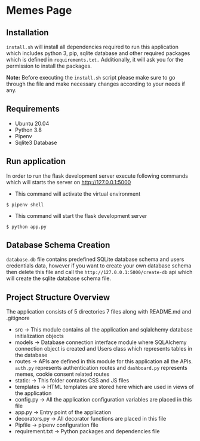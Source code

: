 # Memes Page

## Installation
`install.sh` will install all dependencies required to run this application which includes python 3, pip, sqlite database and other required packages which is defined in `requirements.txt.` Additionally, it will ask you for the permission to install the packages.

**Note:** Before executing the `install.sh` script please make sure to go through the file and make necessary changes according to your needs if any.

## Requirements
- Ubuntu 20.04
- Python 3.8
- Pipenv
- Sqlite3 Database

## Run application
In order to run the flask development server execute following commands which will starts the server on http://127.0.0.1:5000

- This command will activate the virtual environment
```
$ pipenv shell
```
- This command will start the flask development server
```
$ python app.py
```

## Database Schema Creation
`database.db` file contains predefined SQLite database schema and users credentials data, however if you want to create your own database schema then delete this file and call the `http://127.0.0.1:5000/create-db` api which will create the sqlite database schema file.

## Project Structure Overview
The application consists of 5 directories 7 files along with README.md and .gitignore
- src -> This module contains all the application and sqlalchemy database initialization objects 
- models -> Database connection interface module where SQLAlchemy connection object is created and Users class which 
  represents tables in the database 
- routes -> APIs are defined in this module for this application all the APIs. `auth.py` represents authentication 
  routes and `dashboard.py` represents memes, cookie consent related routes
- static: -> This folder contains CSS and JS files
- templates -> HTML templates are stored here which are used in views of the application
- config.py -> All the application configuration variables are placed in this file
- app.py -> Entry point of the application
- decorators.py -> All decorator functions are placed in this file 
- Pipfile -> pipenv configuration file 
- requirement.txt -> Python packages and dependencies file

